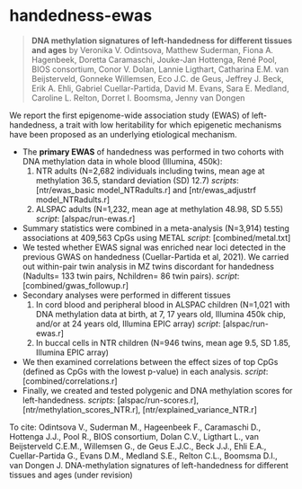 # handedness-ewas

> **DNA methylation signatures of left-handedness for different tissues and ages**
> by Veronika V. Odintsova, Matthew Suderman, Fiona A. Hagenbeek, Doretta Caramaschi, Jouke-Jan Hottenga, René Pool, 
> BIOS consortium,
> Conor V. Dolan, Lannie Ligthart, Catharina E.M. van Beijsterveld, Gonneke Willemsen, Eco J.C. de Geus, Jeffrey J. Beck, Erik A.
> Ehli, Gabriel Cuellar-Partida, David M. Evans, Sara E. Medland, Caroline L. Relton, Dorret I. Boomsma, Jenny van Dongen

We report the first epigenome-wide association study (EWAS) of left-handedness, a trait with low heritability for which epigenetic mechanisms have been proposed as an underlying etiological mechanism. 
* The **primary EWAS** of handedness was performed in two cohorts with DNA methylation data in whole blood (Illumina, 450k): 
    1. NTR adults (N=2,682 individuals including twins, mean age at methylation 36.5, standard deviation (SD) 12.7)
        *scripts*: [ntr/ewas_basic model_NTRadults.r] and [ntr/ewas_adjustrf model_NTRadults.r]
    2. ALSPAC adults (N=1,232, mean age at methylation 48.98, SD 5.55)
        *script*: [alspac/run-ewas.r]
* Summary statistics were combined in a meta-analysis (N=3,914) testing associations at 409,563 CpGs using METAL
    *script*: [combined/metal.txt] 
* We tested whether EWAS signal was enriched near loci detected in the previous GWAS on handedness (Cuellar-Partida et al, 2021). We carried out within-pair twin analysis in MZ twins discordant for handedness (Nadults= 133 twin pairs, Nchildren= 86 twin pairs). 
    *script*: [combined/gwas_followup.r]
* Secondary analyses were performed in different tissues
    1. In cord blood and peripheral blood in ALSPAC children (N=1,021 with DNA methylation data at birth, at 7, 17 years old, Illumina 450k chip, and/or at 24 years old, Illumina EPIC array)
        *script*: [alspac/run-ewas.r] 
    2. In buccal cells in NTR children (N=946 twins, mean age 9.5, SD 1.85, Illumina EPIC array)
* We then examined correlations between the effect sizes of top CpGs (defined as CpGs with the lowest p-value) in each analysis.
    *script*: [combined/correlations.r] 
* Finally, we created and tested polygenic and DNA methylation scores for left-handedness. 
    *scripts*: [alspac/run-scores.r], [ntr/methylation_scores_NTR.r], [ntr/explained_variance_NTR.r]


To cite: Odintsova V., Suderman M., Hageenbeek F., Caramaschi D., Hottenga J.J., Pool R., BIOS consortium, Dolan C.V., Ligthart L., van Beijsterveld C.E.M., Willemsen G., de Geus E.J.C., Beck J.J., Ehli E.A., Cuellar-Partida G., Evans D.M., Medland S.E., Relton C.L., Boomsma D.I., van Dongen J. DNA-methylation signatures of left-handedness for different tissues and ages (under revision)


